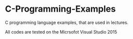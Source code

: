 # C-Programming-Examples
C programming language examples, that are used in lectures.

All codes are tested on the Micrsofot Visual Studio 2015
